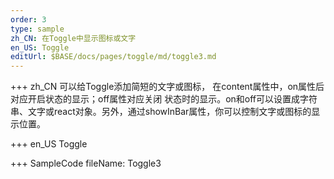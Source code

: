 ```yaml
--- 
order: 3
type: sample
zh_CN: 在Toggle中显示图标或文字
en_US: Toggle
editUrl: $BASE/docs/pages/toggle/md/toggle3.md
---
```


+++ zh_CN
可以给Toggle添加简短的文字或图标， 在content属性中，on属性后对应开启状态的显示；off属性对应关闭
    状态时的显示。on和off可以设置成字符串、文字或react对象。另外，通过showInBar属性，你可以控制文字或图标的显示位置。
 

+++ en_US
Toggle

+++ SampleCode
fileName: Toggle3
